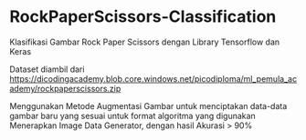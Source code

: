# RockPaperScissors-Classification
Klasifikasi Gambar Rock Paper Scissors dengan Library Tensorflow dan Keras

Dataset diambil dari https://dicodingacademy.blob.core.windows.net/picodiploma/ml_pemula_academy/rockpaperscissors.zip

Menggunakan Metode Augmentasi Gambar untuk menciptakan data-data gambar baru yang sesuai untuk format algoritma yang digunakan
Menerapkan Image Data Generator, dengan hasil Akurasi > 90%
